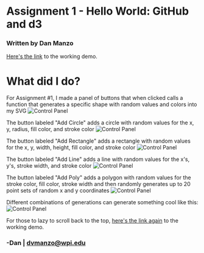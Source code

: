 # Assignment 1 - Hello World: GitHub and d3
### Written by Dan Manzo

[Here's the link](https://dvmanzo.github.io/assignments/01-ghd3/index.html) to the working demo.

# What did I do?
For Assignment #1, I made a panel of buttons that when clicked calls a function that generates a specific shape with random values and colors into my SVG
![Control Panel](https://dvmanzo.github.io/assignments/01-ghd3/images/ss1.png)

The button labeled "Add Circle" adds a circle with random values for the x, y, radius, fill color, and stroke color
![Control Panel](https://dvmanzo.github.io/assignments/01-ghd3/images/ss2.png)

The button labeled "Add Rectangle" adds a rectangle with random values for the x, y, width, height, fill color, and stroke color
![Control Panel](https://dvmanzo.github.io/assignments/01-ghd3/images/ss3.png)

The button labeled "Add Line" adds a line with random values for the x's, y's, stroke width, and stroke color
![Control Panel](https://dvmanzo.github.io/assignments/01-ghd3/images/ss4.png)

The button labeled "Add Poly" adds a polygon with random values for the stroke color, fill color, stroke width and then randomly generates up to 20 point sets of random x and y coordinates
![Control Panel](https://dvmanzo.github.io/assignments/01-ghd3/images/ss5.png)

Different combinations of generations can generate something cool like this:
![Control Panel](https://dvmanzo.github.io/assignments/01-ghd3/images/ss6.png)

For those to lazy to scroll back to the top, [here's the link again](https://dvmanzo.github.io/assignments/01-ghd3/index.html) to the working demo.

### -Dan | dvmanzo@wpi.edu